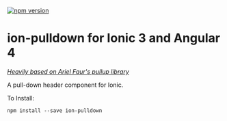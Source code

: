 [![npm version](https://badge.fury.io/js/ion-pulldown.svg)](https://badge.fury.io/js/ion-pulldown)

# ion-pulldown for Ionic 3 and Angular 4

*[Heavily based on Ariel Faur's pullup library](http://arielfaur.github.io/ionic-pullup)*

A pull-down header component for Ionic. 


To Install:
```
npm install --save ion-pulldown
```
